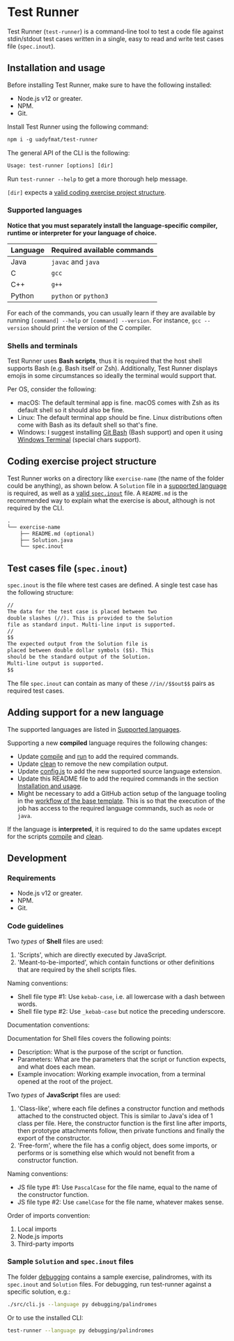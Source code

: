 # Test Runner

Test Runner (`test-runner`) is a command-line tool to test a code file against stdin/stdout test cases written in a single, easy to read and write test cases file (`spec.inout`).

## Installation and usage

Before installing Test Runner, make sure to have the following installed:

- Node.js v12 or greater.
- NPM.
- Git.

Install Test Runner using the following command:

```txt
npm i -g uadyfmat/test-runner
```

The general API of the CLI is the following:

```txt
Usage: test-runner [options] [dir]
```

Run `test-runner --help` to get a more thorough help message.

`[dir]` expects a [valid coding exercise project structure](#coding-exercise-project-structure).

### Supported languages

**Notice that you must separately install the language-specific compiler, runtime or interpreter for your language of choice.**

|Language| Required available commands |
|---|---|
|Java|`javac` and `java`|
|C|`gcc`|
|C++|`g++`|
|Python|`python` or `python3`|

For each of the commands, you can usually learn if they are available by running `[command] --help` or `[command] --version`. For instance, `gcc --version` should print the version of the C compiler.

### Shells and terminals

Test Runner uses **Bash scripts**, thus it is required that the host shell supports Bash (e.g. Bash itself or Zsh). Additionally, Test Runner displays emojis in some circumstances so ideally the terminal would support that.

Per OS, consider the following:

- macOS: The default terminal app is fine. macOS comes with Zsh as its default shell so it should also be fine.
- Linux: The default terminal app should be fine. Linux distributions often come with Bash as its default shell so that's fine.
- Windows: I suggest installing [Git Bash](https://git-scm.com/downloads) (Bash support) and open it using [Windows Terminal](https://www.microsoft.com/en-us/p/windows-terminal/9n0dx20hk701#activetab=pivot:overviewtab) (special chars support).

## Coding exercise project structure

Test Runner works on a directory like `exercise-name` (the name of the folder could be anything), as shown below. A `Solution` file in a [supported language](#supported-languages) is required, as well as a [valid `spec.inout`](#test-cases-file-specinout) file. A `README.md` is the recommended way to explain what the exercise is about, although is not required by the CLI.

```txt
.
└── exercise-name
    ├── README.md (optional)
    ├── Solution.java
    └── spec.inout
```

## Test cases file (`spec.inout`)

`spec.inout` is the file where test cases are defined. A single test case has the following structure:

```txt
//
The data for the test case is placed between two
double slashes (//). This is provided to the Solution
file as standard input. Multi-line input is supported.
//
$$
The expected output from the Solution file is
placed between double dollar symbols ($$). This
should be the standard output of the Solution.
Multi-line output is supported.
$$
```

The file `spec.inout` can contain as many of these `//in//$$out$$` pairs as required test cases.

## Adding support for a new language

The supported languages are listed in [Supported languages](#supported-languages).

Supporting a new **compiled** language requires the following changes:

- Update [compile](./src/shell/compile) and [run](./src/shell/run) to add the required commands.
- Update [clean](./src/shell/clean) to remove the new compilation output.
- Update [config.js](./src/config.js) to add the new supported source language extension.
- Update this README file to add the required commands in the section [Installation and usage](#installation-and-usage).
- Might be necessary to add a GitHub action setup of the language tooling in the [workflow of the base template](https://github.com/uadyfmat/test-runner-plantilla-base/blob/main/.github/workflows/default.yml). This is so that the execution of the job has access to the required language commands, such as `node` or `java`.

If the language is **interpreted**, it is required to do the same updates except for the scripts [compile](./src/shell/compile) and [clean](./src/shell/clean).

## Development

### Requirements

- Node.js v12 or greater.
- NPM.
- Git.

### Code guidelines

Two _types_ of **Shell** files are used:

1. 'Scripts', which are directly executed by JavaScript.
2. 'Meant-to-be-imported', which contain functions or other definitions that are required by the shell scripts files.

Naming conventions:

- Shell file type #1: Use `kebab-case`, i.e. all lowercase with a dash between words.
- Shell file type #2: Use `_kebab-case` but notice the preceding underscore.

Documentation conventions:

Documentation for Shell files covers the following points:

- Description: What is the purpose of the script or function.
- Parameters: What are the parameters that the script or function expects, and what does each mean.
- Example invocation: Working example invocation, from a terminal opened at the root of the project.

Two _types_ of **JavaScript** files are used:

1. 'Class-like', where each file defines a constructor function and methods attached to the constructed object. This is similar to Java's idea of 1 class per file. Here, the constructor function is the first line after imports, then prototype attachments follow, then private functions and finally the export of the constructor.
2. 'Free-form', where the file has a config object, does some imports, or performs or is something else which would not benefit from a constructor function.

Naming conventions:

- JS file type #1: Use `PascalCase` for the file name, equal to the name of the constructor function.
- JS file type #2: Use `camelCase` for the file name, whatever makes sense.

Order of imports convention:

1. Local imports
2. Node.js imports
3. Third-party imports

### Sample `Solution` and `spec.inout` files

The folder [debugging](./debugging) contains a sample exercise, palindromes, with its `spec.inout` and `Solution` files. For debugging, run test-runner against a specific solution, e.g.:

```bash
./src/cli.js --language py debugging/palindromes
```

Or to use the installed CLI:

```bash
test-runner --language py debugging/palindromes
```